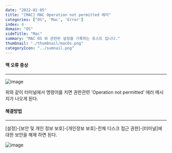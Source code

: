 ```yaml
---
date: "2022-01-05"
title: "[MAC] MAC Operation not permitted 에러"
categories: ["OS", 'Mac', 'Error']
index: 4
domain: "OS"
sideTitle: "Mac"
summary: "MAC OS 와 관련된 설정을 기록하는 포스트 입니다."
thumbnail: "./thumbnail/macOs.png"
categoryIcon: "../sumnail.png"
---
```


#### 맥 오류 증상

---

![image](https://user-images.githubusercontent.com/56063287/148237458-eb18e550-563c-4749-b708-37f5e89812d9.png)

위와 같이 터미널에서 명령어를 치면 권한관련 'Operation not permitted' 에러 메시지가 나오게 된다.

#### 해결방법

---

[설정]-[보안 및 개인 정보 보호]-[개인정보 보호]-전체 디스크 접근 권한]-[터미널]에 대한 보안을 해제 하면 된다.

![image](https://user-images.githubusercontent.com/56063287/148237680-c3522202-fb97-466a-b890-1c65ed66a4c6.png)
